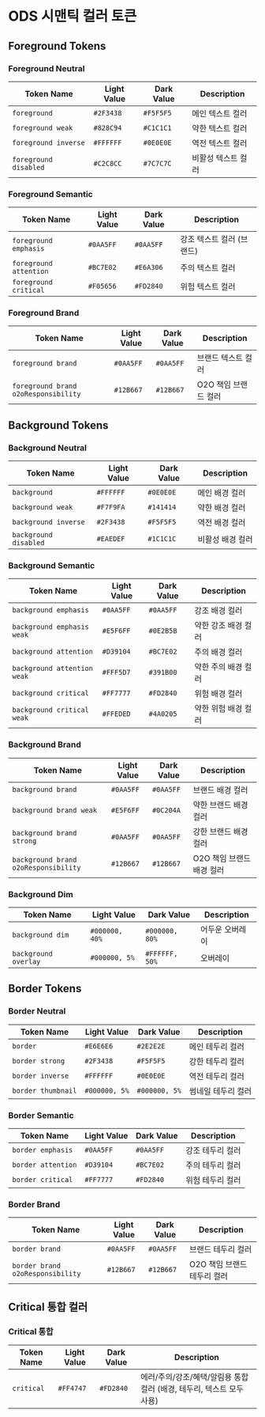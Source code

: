 # ODS 시맨틱 컬러 토큰

## Foreground Tokens

### Foreground Neutral
| Token Name | Light Value | Dark Value | Description |
|------------|-------------|------------|-------------|
| `foreground` | `#2F3438` | `#F5F5F5` | 메인 텍스트 컬러 |
| `foreground weak` | `#828C94` | `#C1C1C1` | 약한 텍스트 컬러 |
| `foreground inverse` | `#FFFFFF` | `#0E0E0E` | 역전 텍스트 컬러 |
| `foreground disabled` | `#C2C8CC` | `#7C7C7C` | 비활성 텍스트 컬러 |

### Foreground Semantic
| Token Name | Light Value | Dark Value | Description |
|------------|-------------|------------|-------------|
| `foreground emphasis` | `#0AA5FF` | `#0AA5FF` | 강조 텍스트 컬러 (브랜드) |
| `foreground attention` | `#BC7E02` | `#E6A306` | 주의 텍스트 컬러 |
| `foreground critical` | `#F05656` | `#FD2840` | 위험 텍스트 컬러 |

### Foreground Brand
| Token Name | Light Value | Dark Value | Description |
|------------|-------------|------------|-------------|
| `foreground brand` | `#0AA5FF` | `#0AA5FF` | 브랜드 텍스트 컬러 |
| `foreground brand o2oResponsibility` | `#12B667` | `#12B667` | O2O 책임 브랜드 컬러 |

## Background Tokens

### Background Neutral
| Token Name | Light Value | Dark Value | Description |
|------------|-------------|------------|-------------|
| `background` | `#FFFFFF` | `#0E0E0E` | 메인 배경 컬러 |
| `background weak` | `#F7F9FA` | `#141414` | 약한 배경 컬러 |
| `background inverse` | `#2F3438` | `#F5F5F5` | 역전 배경 컬러 |
| `background disabled` | `#EAEDEF` | `#1C1C1C` | 비활성 배경 컬러 |

### Background Semantic
| Token Name | Light Value | Dark Value | Description |
|------------|-------------|------------|-------------|
| `background emphasis` | `#0AA5FF` | `#0AA5FF` | 강조 배경 컬러 |
| `background emphasis weak` | `#E5F6FF` | `#0E2B5B` | 약한 강조 배경 컬러 |
| `background attention` | `#D39104` | `#BC7E02` | 주의 배경 컬러 |
| `background attention weak` | `#FFF5D7` | `#391B00` | 약한 주의 배경 컬러 |
| `background critical` | `#FF7777` | `#FD2840` | 위험 배경 컬러 |
| `background critical weak` | `#FFEDED` | `#4A0205` | 약한 위험 배경 컬러 |

### Background Brand
| Token Name | Light Value | Dark Value | Description |
|------------|-------------|------------|-------------|
| `background brand` | `#0AA5FF` | `#0AA5FF` | 브랜드 배경 컬러 |
| `background brand weak` | `#E5F6FF` | `#0C204A` | 약한 브랜드 배경 컬러 |
| `background brand strong` | `#0AA5FF` | `#0AA5FF` | 강한 브랜드 배경 컬러 |
| `background brand o2oResponsibility` | `#12B667` | `#12B667` | O2O 책임 브랜드 배경 컬러 |

### Background Dim
| Token Name | Light Value | Dark Value | Description |
|------------|-------------|------------|-------------|
| `background dim` | `#000000, 40%` | `#000000, 80%` | 어두운 오버레이 |
| `background overlay` | `#000000, 5%` | `#FFFFFF, 50%` | 오버레이 |

## Border Tokens

### Border Neutral
| Token Name | Light Value | Dark Value | Description |
|------------|-------------|------------|-------------|
| `border` | `#E6E6E6` | `#2E2E2E` | 메인 테두리 컬러 |
| `border strong` | `#2F3438` | `#F5F5F5` | 강한 테두리 컬러 |
| `border inverse` | `#FFFFFF` | `#0E0E0E` | 역전 테두리 컬러 |
| `border thumbnail` | `#000000, 5%` | `#000000, 5%` | 썸네일 테두리 컬러 |

### Border Semantic
| Token Name | Light Value | Dark Value | Description |
|------------|-------------|------------|-------------|
| `border emphasis` | `#0AA5FF` | `#0AA5FF` | 강조 테두리 컬러 |
| `border attention` | `#D39104` | `#BC7E02` | 주의 테두리 컬러 |
| `border critical` | `#FF7777` | `#FD2840` | 위험 테두리 컬러 |

### Border Brand
| Token Name | Light Value | Dark Value | Description |
|------------|-------------|------------|-------------|
| `border brand` | `#0AA5FF` | `#0AA5FF` | 브랜드 테두리 컬러 |
| `border brand o2oResponsibility` | `#12B667` | `#12B667` | O2O 책임 브랜드 테두리 컬러 |

## Critical 통합 컬러

### Critical 통합
| Token Name | Light Value | Dark Value | Description |
|------------|-------------|------------|-------------|
| `critical` | `#FF4747` | `#FD2840` | 에러/주의/강조/혜택/알림용 통합 컬러 (배경, 테두리, 텍스트 모두 사용) |


